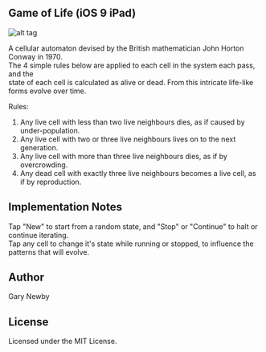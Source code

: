 Game of Life (iOS 9 iPad)
------------------

![alt tag](https://raw.githubusercontent.com/garynewby/GameOfLife/master/GameOfLife/Images.xcassets/GOL.imageset/GOL.png)

A cellular automaton devised by the British mathematician John Horton Conway in 1970.  
The 4 simple rules below are applied to each cell in the system each pass, and the  
state of each cell is calculated as alive or dead. From this intricate life-like  
forms evolve over time.  

Rules:  
1. Any live cell with less than two live neighbours dies, as if caused by under-population.  
2. Any live cell with two or three live neighbours lives on to the next generation.  
3. Any live cell with more than three live neighbours dies, as if by overcrowding.  
4. Any dead cell with exactly three live neighbours becomes a live cell, as if by reproduction.  

Implementation Notes
--------------------
Tap "New" to start from a random state, and "Stop" or "Continue" to halt or continue iterating.  
Tap any cell to change it's state while running or stopped, to influence the patterns that will evolve.  
 
Author
------
Gary Newby

License
-------
Licensed under the MIT License.

